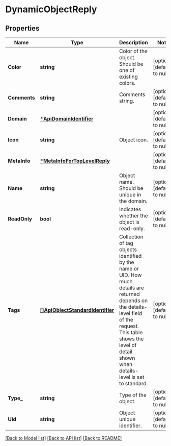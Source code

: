 # DynamicObjectReply

## Properties
Name | Type | Description | Notes
------------ | ------------- | ------------- | -------------
**Color** | **string** | Color of the object. Should be one of existing colors. | [optional] [default to null]
**Comments** | **string** | Comments string. | [optional] [default to null]
**Domain** | [***ApiDomainIdentifier**](ApiDomainIdentifier.md) |  | [optional] [default to null]
**Icon** | **string** | Object icon. | [optional] [default to null]
**MetaInfo** | [***MetaInfoForTopLevelReply**](MetaInfoForTopLevelReply.md) |  | [optional] [default to null]
**Name** | **string** | Object name. Should be unique in the domain. | [optional] [default to null]
**ReadOnly** | **bool** | Indicates whether the object is read-only. | [optional] [default to null]
**Tags** | [**[]ApiObjectStandardIdentifier**](ApiObjectStandardIdentifier.md) | Collection of tag objects identified by the name or UID. How much details are returned depends on the details-level field of the request. This table shows the level of detail shown when details-level is set to standard. | [optional] [default to null]
**Type_** | **string** | Type of the object. | [optional] [default to null]
**Uid** | **string** | Object unique identifier. | [optional] [default to null]

[[Back to Model list]](../README.md#documentation-for-models) [[Back to API list]](../README.md#documentation-for-api-endpoints) [[Back to README]](../README.md)


